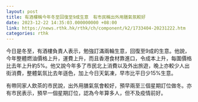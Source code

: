```yaml
---
layout: post
title: 有酒樓稱今年冬至回復至9成生意　有市民稱出外用膳氣氛較好
date: 2023-12-22 14:35:03.000000000 +08:00
link: https://news.rthk.hk/rthk/ch/component/k2/1733404-20231222.htm
categories: rthk
---
```


今日是冬至，有酒樓負責人表示，勉強訂滿兩輪生意，回復至9成的生意。他說，今年整體燃油價格上升，運費上升，而且香港食材靠進口，令成本上升，每圍價格比去年上升約5%。他又說今年多了市民北上消費以及外出旅遊，晚上亦較少人出街消費，整體氣氛比去年遜色，加上今日天氣凍，早市比平日少15%生意。

有帶同家人飲茶的市民說，出外用膳氣氛會較好，預早兩至三個星期訂位做冬。亦有市民表示，預早一個星期訂位，認為今年算多人，但不及疫情前好。
